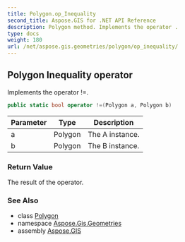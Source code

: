 ```yaml
---
title: Polygon.op_Inequality
second_title: Aspose.GIS for .NET API Reference
description: Polygon method. Implements the operator .
type: docs
weight: 180
url: /net/aspose.gis.geometries/polygon/op_inequality/
---
```

## Polygon Inequality operator

Implements the operator !=.

```csharp
public static bool operator !=(Polygon a, Polygon b)
```

| Parameter | Type | Description |
| --- | --- | --- |
| a | Polygon | The A instance. |
| b | Polygon | The B instance. |

### Return Value

The result of the operator.

### See Also

* class [Polygon](../)
* namespace [Aspose.Gis.Geometries](../../polygon/)
* assembly [Aspose.GIS](../../../)


